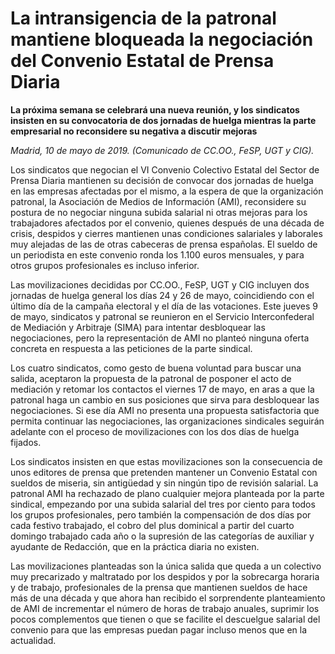# La intransigencia de la patronal mantiene bloqueada la negociación del Convenio Estatal de Prensa Diaria

**La próxima semana se celebrará una nueva reunión, y los sindicatos insisten en su convocatoria de dos jornadas de huelga mientras la parte empresarial no reconsidere su negativa a discutir mejoras**

*Madrid, 10 de mayo de 2019. (Comunicado de CC.OO., FeSP, UGT y CIG).*

Los sindicatos que negocian el VI Convenio Colectivo Estatal del Sector de Prensa Diaria mantienen su decisión de convocar dos jornadas de huelga en las empresas afectadas por el mismo, a la espera de que la organización patronal, la Asociación de Medios de Información (AMI), reconsidere su postura de no negociar ninguna subida salarial ni otras mejoras para los trabajadores afectados por el convenio, quienes después de una década de crisis, despidos y cierres mantienen unas condiciones salariales y laborales muy alejadas de las de otras cabeceras de prensa españolas. El sueldo de un periodista en este convenio ronda los 1.100 euros mensuales, y para otros grupos profesionales es incluso inferior.

Las movilizaciones decididas por CC.OO., FeSP, UGT y CIG incluyen dos jornadas de huelga general los días 24 y 26 de mayo, coincidiendo con el último día de la campaña electoral y el día de las votaciones. Este jueves 9 de mayo, sindicatos y patronal se reunieron en el Servicio Interconfederal de Mediación y Arbitraje (SIMA) para intentar desbloquear las negociaciones, pero la representación de AMI no planteó ninguna oferta concreta en respuesta a las peticiones de la parte sindical.

Los cuatro sindicatos, como gesto de buena voluntad para buscar una salida, aceptaron la propuesta de la patronal de posponer el acto de mediación y retomar los contactos el viernes 17 de mayo, en aras a que la patronal haga un cambio en sus posiciones que sirva para desbloquear las negociaciones. Si ese día AMI no presenta una propuesta satisfactoria que permita continuar las negociaciones, las organizaciones sindicales seguirán adelante con el proceso de movilizaciones con los dos días de huelga fijados.

Los sindicatos insisten en que estas movilizaciones son la consecuencia de unos editores de prensa que pretenden mantener un Convenio Estatal con sueldos de miseria, sin antigüedad y sin ningún tipo de revisión salarial. La patronal AMI ha rechazado de plano cualquier mejora planteada por la parte sindical, empezando por una subida salarial del tres por ciento para todos los grupos profesionales, pero también la compensación de dos días por cada festivo trabajado, el cobro del plus dominical a partir del cuarto domingo trabajado cada año o la supresión de las categorías de auxiliar y ayudante de Redacción, que en la práctica diaria no existen.

Las movilizaciones planteadas son la única salida que queda a un colectivo muy precarizado y maltratado por los despidos y por la sobrecarga horaria y de trabajo, profesionales de la prensa que mantienen sueldos de hace más de una década y que ahora han recibido el sorprendente planteamiento de AMI de incrementar el número de horas de trabajo anuales, suprimir los pocos complementos que tienen o que se facilite el descuelgue salarial del convenio para que las empresas puedan pagar incluso menos que en la actualidad.
